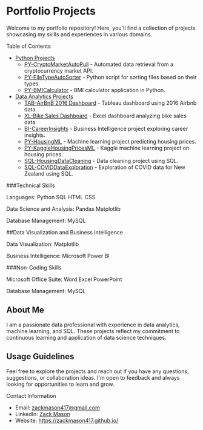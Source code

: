 # Portfolio Projects

Welcome to my portfolio repository! Here, you'll find a collection of projects showcasing my skills and experiences in various domains.

Table of Contents
- [Python Projects](./Python)
  - [PY-CryptoMarketAutoPull](https://github.com/ZackMason417/Portfolio-Projects-/blob/main/Python/CryptoMarketAutoPull) - Automated data retrieval from a cryptocurrency market API.
  - [PY-FileTypeAutoSorter](https://github.com/ZackMason417/Portfolio-Projects-/blob/main/Python/FileTypeAutoSorter) - Python script for sorting files based on their types.
  - [PY-BMICalculator](https://github.com/ZackMason417/Portfolio-Projects-/blob/main/Python/BMI-Calculator) - BMI calculator application in Python.
- [Data Analytics Projects](./Data-Analytics)
  - [TAB-AirBnB 2016 Dashboard](https://github.com/ZackMason417/Portfolio-Projects-/blob/main/Data-Analytics/Dashboards/Airbnb2016Dashboard) - Tableau dashboard using 2016 Airbnb data.
  - [XL-Bike Sales Dashboard](https://github.com/ZackMason417/Portfolio-Projects-/blob/main/Data-Analytics/Dashboards/BikeRentAnalysisDashboard) - Excel dashboard analyzing bike sales data.
  - [BI-CareerInsights](https://github.com/ZackMason417/Portfolio-Projects-/blob/main/Data-Analytics/Dashboards/CareerInsightsBI) - Business Intelligence project exploring career insights.
  - [PY-HousingML](https://github.com/ZackMason417/Portfolio-Projects-/blob/main/Data-Analytics/Machine-Learning/HousingPricePredictionML) - Machine learning project predicting housing prices.
  - [PY-KaggleHousingPricesML](https://github.com/ZackMason417/Portfolio-Projects-/blob/main/Data-Analytics/Machine-Learning/KaggleHousingPricesML) - Kaggle machine learning project on housing prices.
  - [SQL-HousingDataCleaning](https://github.com/ZackMason417/Portfolio-Projects-/blob/main/Data-Analytics/SQL/HousingDataCleaningSQL) - Data cleaning project using SQL.
  - [SQL-COVIDDataExploration](https://github.com/ZackMason417/Portfolio-Projects-/blob/main/Data-Analytics/SQL/NZCovidDataExplorationSQL) - Exploration of COVID data for New Zealand using SQL.

###Technical Skills

Languages:
Python
SQL
HTML
CSS

Data Science and Analysis:
Pandas
Matplotlib


Database Management:
MySQL

##Data Visualization and Business Intelligence

Data Visualization:
Matplotlib

Business Intelligence:
Microsoft Power BI

###Non-Coding Skills

Microsoft Office Suite:
Word
Excel
PowerPoint

Database Management:
MySQL

## About Me

I am a passionate data professional with experience in data analytics, machine learning, and SQL. These projects reflect my commitment to continuous learning and application of data science techniques.

## Usage Guidelines

Feel free to explore the projects and reach out if you have any questions, suggestions, or collaboration ideas. I'm open to feedback and always looking for opportunities to learn and grow.

Contact Information
- Email: zackmason417@gmail.com
- LinkedIn: [Zack Mason](https://www.linkedin.com/in/zack-mason-8a901828b/)
- Website: https://zackmason417.github.io/
